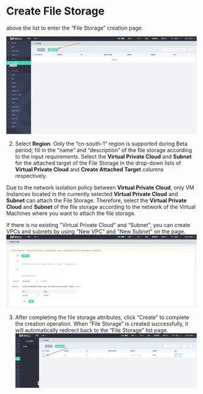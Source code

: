 # Create File Storage

above the list to enter the “File Storage” creation page.

![create-button](../../../../image/Cloud-File-Service/create_button.png)

2. Select **Region**. Only the “cn-south-1” region is supported during Beta period; fill in the “name” and “description” of the file storage according to the input requirements. Select the **Virtual Private Cloud** and **Subnet** for the attached target of the File Storage in the drop-down lists of **Virtual Private Cloud** and **Create Attached Target** columns respectively.

Due to the network isolation policy between **Virtual Private Cloud**, only VM Instances located in the currently selected **Virtual Private Cloud** and **Subnet** can attach the File Storage. Therefore, select the **Virtual Private Cloud** and **Subnet** of the file storage according to the network of the Virtual Machines where you want to attach the file storage.

If there is no existing "Virtual Private Cloud" and “Subnet", you can create VPCs and subnets by using "New VPC" and "New Subnet" on the page.
![fs_creating](../../../../image/Cloud-File-Service/fs_creating.png)


3. After completing the file storage attributes, click “Create” to complete the creation operation. When “File Storage” is created successfully, it will automatically redirect back to the “File Storage” list page.
![fs_created](../../../../image/Cloud-File-Service/fs_created.png)
